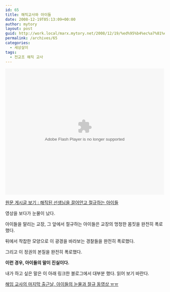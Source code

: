 ```yaml
---
id: 65
title: 해직교사와 아이들
date: 2008-12-19T05:13:09+00:00
author: mytory
layout: post
guid: http://work.local/marx.mytory.net/2008/12/19/%ed%95%b4%ec%a7%81%ea%b5%90%ec%82%ac%ec%99%80-%ec%95%84%ec%9d%b4%eb%93%a4/
permalink: /archives/65
categories:
  - 세상살이
tags:
  - 전교조 해직 교사
---
```

<embed src='http://flvs.daum.net/flvPlayer.swf?vid=zKIuK8Uj6Us$' width='502px' height='399px' allowScriptAccess='always' type='application/x-shockwave-flash' allowFullScreen='true' bgcolor='#000000' >
</embed>

<p class="link">
  <a href="http://blog.daum.net/ini333/4129966" target="_blank" title="[http://blog.daum.net/ini333/4129966]로 이동합니다.">원문 게시글 보기 : 해직된 선생님을 끌어안고 절규하는 아이들</a><span id="tx_right_marker"></span>
</p>

영상을 보다가 눈물이 났다.

아이들을 말리는 교장, 그 앞에서 절규하는 아이들은 교장의 멍청한 몸짓을 완전히 폭로했다.

뒤에서 착찹한 모양으로 이 광경을 바라보는 경찰들을 완전히 폭로했다.

그리고 이 정권의 본질을 완전히 폭로했다.

<span class="Apple-style-span" style="font-weight: bold;">이런 경우, 아이들의 말이 진실이다.</span>

내가 하고 싶은 말은 이 아래 링크한 블로그에서 대부분 했다. 읽어 보기 바란다.

<p class="link">
  <a title="해임 교사의 마지막 출근날, 아이들의 눈물과 절규 동영상 ㅠㅠ" href="http://welcometo.egloos.com/1252433">해임 교사의 마지막 출근날, 아이들의 눈물과 절규 동영상 ㅠㅠ</a>
</p>